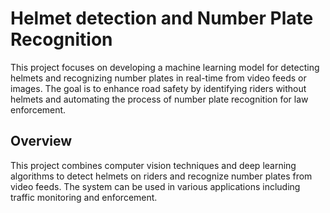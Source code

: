 <h1>Helmet detection and Number Plate Recognition </h1>
This project focuses on developing a machine learning model for detecting helmets and recognizing number plates in real-time from video feeds or images. The goal is to enhance road safety by identifying riders without helmets and automating the process of number plate recognition for law enforcement.

## Overview
This project combines computer vision techniques and deep learning algorithms to detect helmets on riders and recognize number plates from video feeds. The system can be used in various applications including traffic monitoring and enforcement.
